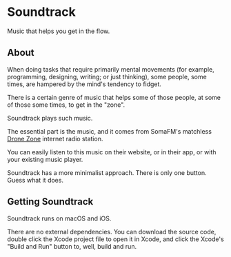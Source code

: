 # Soundtrack

Music that helps you get in the flow.

## About

When doing tasks that require primarily mental movements (for example,
programming, designing, writing; or just thinking), some people, some
times, are hampered by the mind's tendency to fidget.

There is a certain genre of music that helps some of those people, at
some of those some times, to get in the "zone".

Soundtrack plays such music.

The essential part is the music, and it comes from SomaFM's matchless
[Drone Zone](http://somafm.com/dronezone/) internet radio station. 

You can easily listen to this music on their website, or in their app,
or with your existing music player.

Soundtrack has a more minimalist approach. There is only one
button. Guess what it does.

## Getting Soundtrack

Soundtrack runs on macOS and iOS.

There are no external dependencies. You can download the source code,
double click the Xcode project file to open it in Xcode, and click the
Xcode's "Build and Run" button to, well, build and run.
